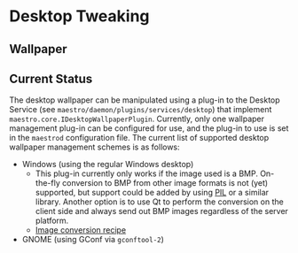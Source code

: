 # Desktop Tweaking #

## Wallpaper ##

## Current Status ##

The desktop wallpaper can be manipulated using a plug-in to the Desktop Service (see `maestro/daemon/plugins/services/desktop`) that implement `maestro.core.IDesktopWallpaperPlugin`. Currently, only one wallpaper management plug-in can be configured for use, and the plug-in to use is set in the `maestrod` configuration file. The current list of supported desktop wallpaper management schemes is as follows:

  * Windows (using the regular Windows desktop)
    * This plug-in currently only works if the image used is a BMP. On-the-fly conversion to BMP from other image formats is not (yet) supported, but support could be added by using [PIL](http://www.pythonware.com/products/pil/) or a similar library. Another option is to use Qt to perform the conversion on the client side and always send out BMP images regardless of the server platform.
    * [Image conversion recipe](http://aspn.activestate.com/ASPN/Cookbook/Python/Recipe/180801)
  * GNOME (using GConf via `gconftool-2`)